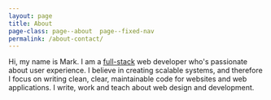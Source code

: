 ```yaml
---
layout: page
title: About
page-class: page--about  page--fixed-nav
permalink: /about-contact/
---
```



Hi, my name is Mark. I am a [full-stack](/blog/2014/08/15/the-full-stack-web-developer) web developer who's passionate about user experience. I believe in creating scalable systems, and therefore I focus on writing clean, clear, maintainable code for websites and web applications. I write, work and teach about web design and development.